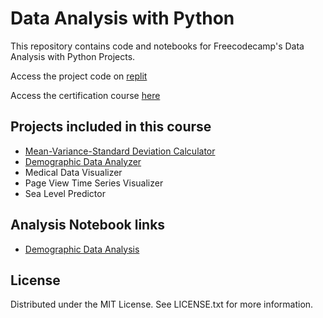 # Data Analysis with Python
This repository contains code and notebooks for Freecodecamp's Data Analysis with Python Projects.

Access the project code on [replit](https://replit.com/@sharmas1ddharth) 

Access the certification course [here](https://www.freecodecamp.org/learn/data-analysis-with-python/)

## Projects included in this course
- [Mean-Variance-Standard Deviation Calculator](https://github.com/sharmas1ddharth/Data-Analysis-with-python/tree/main/Mean-Variance-Standard_Deviation_Calculator)
- [Demographic Data Analyzer](https://github.com/sharmas1ddharth/Data-Analysis-with-python/tree/main/Demographic-data-analysis)
- Medical Data Visualizer
- Page View Time Series Visualizer
- Sea Level Predictor

## Analysis Notebook links

- [Demographic Data Analysis](https://datalore.jetbrains.com/notebook/jGVfrtnn5vDdWyQIY8plrD/8yJ26q6QeqTJFmsGTvVldS/)


## License
Distributed under the MIT License. See LICENSE.txt for more information.
